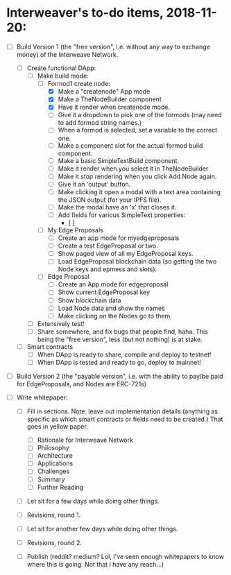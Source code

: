 # Interweaver's to-do items, 2018-11-20:


- [ ] Build Version 1 (the "free version", i.e. without any way to exchange money) of the Interweave Network.
  - [ ] Create functional DApp:
    - [ ] Make build mode:
      - [ ] Formod1 create node:
        - [X] Make a "createnode" App mode
        - [X] Make a TheNodeBuilder component
        - [X] Have it render when createnode mode.
        - [ ] Give it a dropdown to pick one of the formods (may need to add formod string names.)
        - [ ] When a formod is selected, set a variable to the correct one.
        - [ ] Make a component slot for the actual formod build component.
        - [ ] Make a basic SimpleTextBuild component.
        - [ ] Make it render when you select it in TheNodeBuilder
        - [ ] Make it stop rendering when you click Add Node again.
        - [ ] Give it an 'output' button.
        - [ ] Make clicking it open a modal with a text area containing the JSON output (for your IPFS file).
        - [ ] Make the modal have an 'x' that closes it.
        - [ ] Add fields for various SimpleText properties:
          - [ ]
      - [ ] My Edge Proposals
        - [ ] Create an app mode for myedgeproposals
        - [ ] Create a test EdgeProposal or two.
        - [ ] Show paged view of all my EdgeProposal keys.
        - [ ] Load EdgeProposal blockchain data (so getting the two Node keys and epmess and slots).
      - [ ] Edge Proposal
        - [ ] Create an App mode for edgeproposal
        - [ ] Show current EdgeProposal key
        - [ ] Show blockchain data
        - [ ] Load Node data and show the names
        - [ ] Make clicking on the Nodes go to them.
    - [ ] Extensively test!
    - [ ] Share somewhere, and fix bugs that people find, haha. This being the "free version", less (but not nothing) is at stake.
  - [ ] Smart contracts
    - [ ] When DApp is ready to share, compile and deploy to testnet!
    - [ ] When DApp is tested and ready to go, deploy to mainnet!
    
- [ ] Build Version 2 (the "payable version", i.e. with the ability to pay/be paid for EdgeProposals, and Nodes are ERC-721s)

- [ ] Write whitepaper:
    - [ ] Fill in sections. Note: leave out implementation details (anything as specific as which smart contracts or fields need to be created.) That goes in yellow paper.
      - [ ] Rationale for Interweave Network
      - [ ] Philosophy
      - [ ] Architecture
      - [ ] Applications
      - [ ] Challenges
      - [ ] Summary
      - [ ] Further Reading
    - [ ] Let sit for a few days while doing other things.
    - [ ] Revisions, round 1.
    - [ ] Let sit for another few days while doing other things.
    - [ ] Revisions, round 2.
    - [ ] Publish (reddit? medium? Lol, I've seen enough whitepapers to know where this is going. Not that I have any reach...)
 



 

